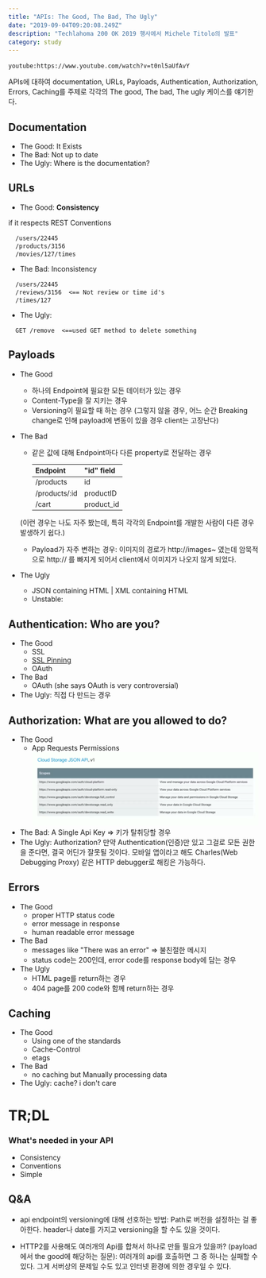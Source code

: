 ```yaml
---
title: "APIs: The Good, The Bad, The Ugly"
date: "2019-09-04T09:20:08.249Z"
description: "Techlahoma 200 OK 2019 행사에서 Michele Titolo의 발표"
category: study
---
```


`youtube:https://www.youtube.com/watch?v=t0nl5aUfAvY`

APIs에 대하여 documentation, URLs, Payloads, Authentication, Authorization, Errors, Caching를 주제로 각각의 The good, The bad, The ugly 케이스를 얘기한다.

## Documentation

- The Good: It Exists
- The Bad: Not up to date
- The Ugly: Where is the documentation?

## URLs
- The Good: **Consistency**

if it respects REST Conventions

```
  /users/22445
  /products/3156
  /movies/127/times
```

- The Bad: Inconsistency 

```
  /users/22445
  /reviews/3156  <== Not review or time id's
  /times/127
```

- The Ugly: 

```
  GET /remove  <==used GET method to delete something
```

## Payloads
- The Good
  - 하나의 Endpoint에 필요한 모든 데이터가 있는 경우
  - Content-Type을 잘 지키는 경우
  - Versioning이 필요할 때 하는 경우 (그렇지 않을 경우, 어느 순간 Breaking change로 인해 payload에 변동이 있을 경우 client는 고장난다)

- The Bad
 
  - 같은 값에 대해 Endpoint마다 다른 property로 전달하는 경우

      | Endpoint | "id" field |
      | - | - |
      | /products | id |
      | /products/:id | productID |
      | /cart | product_id |

  (이런 경우는 나도 자주 봤는데, 특히 각각의 Endpoint를 개발한 사람이 다른 경우 발생하기 쉽다.)

  - Payload가 자주 변하는 경우: 이미지의 경로가 http://images~ 였는데 암묵적으로 http:// 를 빠지게 되어서 client에서 이미지가 나오지 않게 되었다.

- The Ugly
  - JSON containing HTML | XML containing HTML
  - Unstable: 

## Authentication: Who are you?
- The Good
  - SSL
  - [SSL Pinning](/study/ssl-pinning/)
  - OAuth
- The Bad
  - OAuth (she says OAuth is very controversial)
- The Ugly: 직접 다 만드는 경우

## Authorization: What are you allowed to do?
- The Good
  - App Requests Permissions
  ![Google Cloud Storage JSON API, v1](./authorization.png)
- The Bad: A Single Api Key => 키가 탈취당할 경우 
- The Ugly: Authorization? 만약 Authentication(인증)만 있고 그걸로 모든 권한을 준다면, 결국 어딘가 잘못될 것이다.
모바일 앱이라고 해도 Charles(Web Debugging Proxy) 같은 HTTP debugger로 해킹은 가능하다.

## Errors
- The Good
  - proper HTTP status code
  - error message in response
  - human readable error message
- The Bad
  - messages like "There was an error" => 불친절한 메시지
  - status code는 200인데, error code를 response body에 담는 경우
- The Ugly
  - HTML page를 return하는 경우
  - 404 page를 200 code와 함께 return하는 경우

## Caching
- The Good
  - Using one of the standards
  - Cache-Control
  - etags
- The Bad
  - no caching but Manually processing data
- The Ugly: cache? i don't care

# TR;DL

### What's needed in your API

- Consistency
- Conventions
- Simple

## Q&A

- api endpoint의 versioning에 대해 선호하는 방법: Path로 버전을 설정하는 걸 좋아한다. header나 date를 가지고 versioning을 할 수도 있을 것이다.

- HTTP2를 사용해도 여러개의 Api를 합쳐서 하나로 만들 필요가 있을까? (payload에서 the good에 해당하는 질문): 여러개의 api를 호출하면 그 중 하나는 실패할 수 있다. 그게 서버상의 문제일 수도 있고 인터넷 환경에 의한 경우일 수 있다.
